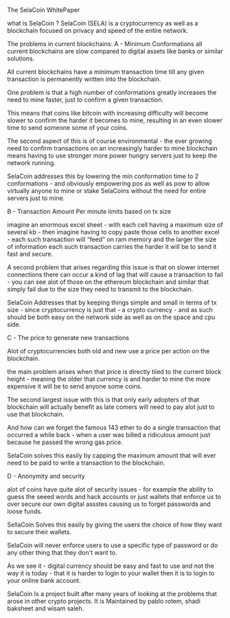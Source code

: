 The SelaCoin WhitePaper


what is SelaCoin ?
SelaCoin (SELA) is a cryptocurrency as well as a blockchain focused on privacy and speed of the entire network.


The problems in current blockchains: 
A - Minimum Conformations
all current blockchains are slow compared to digital assets like banks or similar solutions.

All current blockchains have a minimum transaction time till any given transaction is permanently written into the blockchain.

One problem is that a high number of conformations greatly increases the need to mine faster, just to confirm a given transaction.

This means that coins like bitcoin with increasing difficulty will become slower to confirm the harder it becomes to mine, resulting in an even slower time to send someone some of your coins.

The second aspect of this is of course environmental - the ever growing need to confirm transactions on an increasingly harder to mine blockchain means having to use stronger more power hungry servers just to keep the network running.

SelaCoin addresses this by lowering the min conformation time to 2 conformations - and obviously empowering pos as well as pow to allow virtually anyone to mine or stake SelaCoins without the need for entire servers just to mine.

B - Transaction Amount Per minute limits based on tx size

imagine an enormous excel sheet - with each cell having a maximum size of several kb - then imagine having to copy paste those cells to another excel - each such transaction will “feed” on ram memory and the larger the size of information each such transaction carries the harder it will be to send it fast and secure.

A second problem that arises regarding this issue is that on slower internet connections there can occur a kind of lag that will cause a transaction to fail - you can see alot of those on the ethereum blockchain and similar that simply fail due to the size they need to transmit to the blockchain.

SelaCoin Addresses that by keeping things simple and small in terms of tx size - since cryptocurrency is just that - a crypto currency - and as such should be both easy on the network side as well as on the space and cpu side. 

C - The price to generate new transactions 

Alot of cryptocurrencies both old and new use a price per action on the blockchain.

the main problem arises when that price is directly tiied to the current block height - meaning the older that currency is and harder to mine the more expensive it will be to send anyone some coins.

The second largest issue with this is that only early adopters of that blockchain will actually benefit as late comers will need to pay alot just to use that blockchain.

And how can we forget the famous 143 ether to do a single transaction that occurred a while back - when a user was billed a ridiculous amount just because he passed the wrong gas price.

SelaCoin solves this easily by capping the maximum amount that will ever need to be paid to write a transaction to the blockchain.

D - Anonymity and security 

alot of coins have quite alot of security issues - for example the ability to guess the seeed words and hack accounts or just wallets that enforce us to over secure our own digital assstes causing us to forget passwords and loose funds.

SellaCoin Solves this easily by giving the users the choice of how they want to secure their wallets.

SelaCoin will never enforce users to use a specific type of password or do any other thing that they don't want to.

As we see it - digital currency should be easy and fast to use and not the way it is today - that it is harder to login to your wallet then it is to login to your online bank account.


SelaCoin Is a project built after many years of looking at the problems that arose in other crypto projects. It is Maintained by pablo rotem, shadi baksheet and wisam saleh.




